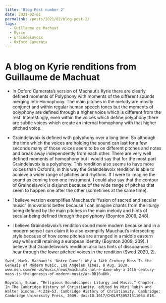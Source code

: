 ```yaml
---
title: 'Blog Post number 2'
date: 2021-02-01
permalink: /posts/2021/02/blog-post-2/
tags:
  - Guillaume de Machuat
  - Kyrie
  - Graindelavoix
  - Oxford Camerata
---
```


# A blog on Kyrie renditions from Guillaume de Machuat

* In Oxford Camerata’s version of Machaut’s Kyrie there are clearly defined moments of Polyphony with moments of the different sounds merging into Homophony. The main pitches in the melody are mostly conjunct and within regular human speech tones but the moments of polyphony are defined through a higher voice which is different from the rest. Interestingly, even within the voices which define polyphony there are subtle voices which create an internal homophony with that higher pitched voice. 


* Graindelavoix is defined with polyphony over a long time. So although the time which the voices are holding the sound can last for a few seconds many of those voices seem to be on different pitches and notes and break away independently from each other. There are very well defined moments of homophony but I would say that for the most part Graindelavoix is a polyphony. This rendition also seems to have more voices than Oxford’s, in this way the Graindelavoix rendition is able to achieve a wider range of pitches and rhythms. If I were to imagine the sound as coming from one instrument, I could also say that the contour of Graindelavoix is disjunct because of the wide range of pitches that seem to happen one after the other (sometimes at the same time).


* I believe  version exemplifies Mauchaut’s “fusion of sacred and secular music” innovations better because I can imagine chants from the liturgy being defined by the main pitches in the main melody and hints of secular being defined through the polyphony (Boynton 2009, 248). 
* I believe Graindelavoix’s rendition sound more modern because and in a modern sense I can claim it to also exemplify Mauchaut’s intersecting style because of how some pitches are arranged in a middle eastern way while still retaining a european identity (Boynton 2009, 239). I believe that Graindelavoix’s rendition also has hints of dissonances I hear through the lower pitched voices in the rendition (Swed 2020, 2).

```
Swed, Mark. Machaut's 'Notre Dame': Why a 14th Century Mass Is the Genesis of Modern Music, Los Angeles Times, 8 Aug. 2020, www.msn.com/en-us/music/news/machauts-notre-dame-why-a-14th-century-mass-is-the-genesis-of-modern-music/ar-BB16u8Hk.

Boynton, Susan. “Religious Soundscapes: Liturgy and Music.” Chapter. In The Cambridge History of Christianity, edited by Miri Rubin and Walter Simons, 4:238–53. Cambridge History of Christianity. Cambridge: Cambridge University Press, 2009. doi:10.1017/CHOL9780521811064.018.
```
